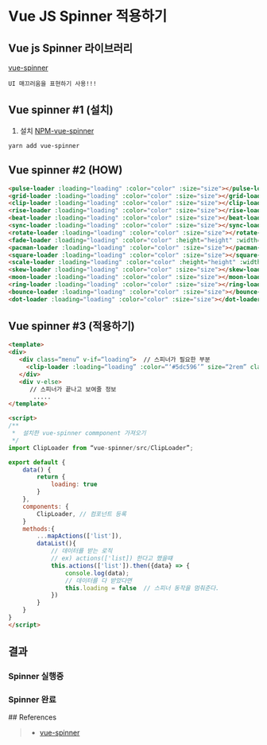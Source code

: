 # Vue JS Spinner 적용하기



##  Vue js Spinner 라이브러리

[vue-spinner](https://github.com/greyby/vue-spinner)


`UI 매끄러움을 표현하기 사용!!!`


## Vue spinner #1 (설치)

1. 설치
[NPM-vue-spinner](https://www.npmjs.com/package/vue-spinner)<br>

`yarn add vue-spinner`

## Vue spinner #2 (HOW)

```html
<pulse-loader :loading="loading" :color="color" :size="size"></pulse-loader>
<grid-loader :loading="loading" :color="color" :size="size"></grid-loader>
<clip-loader :loading="loading" :color="color" :size="size"></clip-loader>
<rise-loader :loading="loading" :color="color" :size="size"></rise-loader>
<beat-loader :loading="loading" :color="color" :size="size"></beat-loader>
<sync-loader :loading="loading" :color="color" :size="size"></sync-loader>
<rotate-loader :loading="loading" :color="color" :size="size"></rotate-loader>
<fade-loader :loading="loading" :color="color" :height="height" :width="width"></fade-loader>
<pacman-loader :loading="loading" :color="color" :size="size"></pacman-loader>
<square-loader :loading="loading" :color="color" :size="size"></square-loader>
<scale-loader :loading="loading" :color="color" :height="height" :width="width"></scale-loader>
<skew-loader :loading="loading" :color="color" :size="size"></skew-loader>
<moon-loader :loading="loading" :color="color" :size="size"></moon-loader>
<ring-loader :loading="loading" :color="color" :size="size"></ring-loader>
<bounce-loader :loading="loading" :color="color" :size="size"></bounce-loader>          
<dot-loader :loading="loading" :color="color" :size="size"></dot-loader>
```
## Vue spinner #3 (적용하기)
```html
<template>
<div>
   <div class=“menu” v-if=“loading”>  // 스피너가 필요한 부분
     <clip-loader :loading=“loading” :color=“‘#5dc596’” size=“2rem” class=“float-center”></clip-loader>
   </div>
   <div v-else>
      // 스피너가 끝나고 보여줄 정보
       .....
</template>

<script>
/**
 *  설치한 vue-spinner commponent 가져오기
 */
import ClipLoader from “vue-spinner/src/ClipLoader”;

export default {
    data() {
        return {
            loading: true
        }
    },
    components: {
        ClipLoader, // 컴포넌트 등록
    }
    methods:{
        ...mapActions(['list']),
        dataList(){
            // 데이터를 받는 로직
            // ex) actions(['list]) 한다고 했을떄
            this.actions(['list']).then({data} => {
                console.log(data);
                // 데이터를 다 받았다면  
                this.loading = false  // 스피너 동작을 멈춰준다.
            })
        }
    }
}
</script>
```
## 결과

### Spinner 실행중
<Spinner />

### Spinner 완료
<List />
## References
<br>

> - [vue-spinner](https://github.com/greyby/vue-spinner)